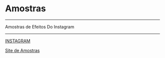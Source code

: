 # Amostras

---

Amostras de Efeitos Do Instagram

---

[INSTAGRAM](https://www.instagram.com/joaoleao1122/?next=%2F)

[Site de Amostras](https://joaoguileao.github.io/Amostras/)
